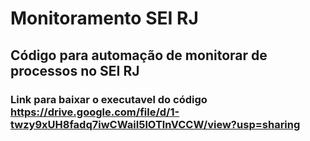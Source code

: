 # Monitoramento SEI RJ
## Código para automação de monitorar de processos no SEI RJ
### Link para baixar o executavel do código https://drive.google.com/file/d/1-twzy9xUH8fadq7iwCWaiI5lOTlnVCCW/view?usp=sharing
